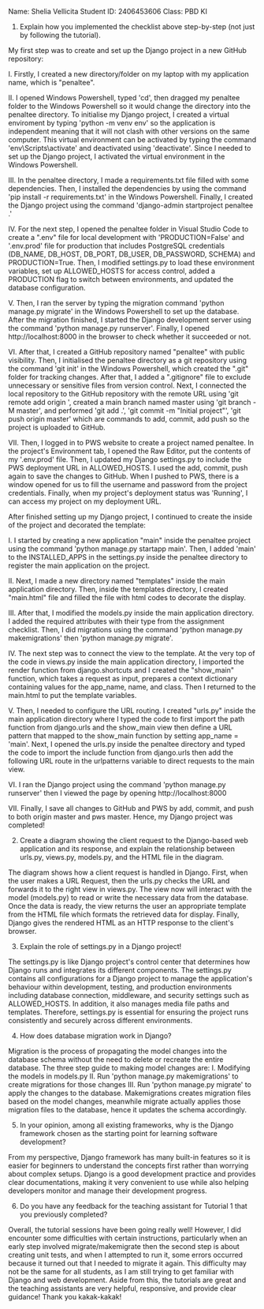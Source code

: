 Name: Shelia Vellicita
Student ID: 2406453606
Class: PBD KI

1. Explain how you implemented the checklist above step-by-step (not just by following the tutorial).

My first step was to create and set up the Django project in a new GitHub repository:

I. Firstly, I created a new directory/folder on my laptop with my application name, which is "penaltee".

II. I opened Windows Powershell, typed 'cd', then dragged my penaltee folder to the Windows Powershell so it would change the directory into the penaltee directory. To initialise my Django project, I created a virtual enviroment by typing 'python -m venv env' so the application is independent meaning that it will not clash with other versions on the same computer. This virtual environment can be activated by typing the command 'env\Scripts\activate' and deactivated using 'deactivate'. Since I needed to set up the Django project, I activated the virtual environment in the Windows Powershell.

III. In the penaltee directory, I made a requirements.txt file filled with some dependencies. Then, I installed the dependencies by using the command 'pip install -r requirements.txt' in the Windows Powershell. Finally, I created the Django project using the command 'django-admin startproject penaltee .'

IV. For the next step, I opened the penaltee folder in Visual Studio Code to create a ".env" file for local development with 'PRODUCTION=False' and '.env.prod' file for production that includes PostgreSQL credentials (DB_NAME, DB_HOST, DB_PORT, DB_USER, DB_PASSWORD, SCHEMA) and PRODUCTION=True. Then, I modified settings.py to load these environment variables, set up ALLOWED_HOSTS for access control, added a PRODUCTION flag to switch between environments, and updated the database configuration.

V. Then, I ran the server by typing the migration command 'python manage.py migrate' in the Windows Powershell to set up the database. After the migration finished, I started the Django development server using the command 'python manage.py runserver'. Finally, I opened http://localhost:8000 in the browser to check whether it succeeded or not.

VI. After that, I created a GitHub repository named "penaltee" with public visibility. Then, I initialised the penaltee directory as a git repository using the command 'git init' in the Windows Powershell, which created the ".git" folder for tracking changes. After that, I added a ".gitignore" file to exclude unnecessary or sensitive files from version control. Next, I connected the local repository to the GitHub repository with the remote URL using 'git remote add origin <URL link>', created a main branch named master using 'git branch -M master', and performed 'git add .', 'git commit -m "Initial project"', 'git push origin master' which are commands to add, commit, add push so the project is uploaded to GitHub.

VII. Then, I logged in to PWS website to create a project named penaltee. In the project's Environment tab, I opened the Raw Editor, put the contents of my '.env.prod' file. Then, I updated my Django settings.py to include the PWS deployment URL in ALLOWED_HOSTS. I used the add, commit, push again to save the changes to GitHub. When I pushed to PWS, there is a window opened for us to fill the username and password from the project credentials. Finally, when my project's deployment status was 'Running', I can access my project on my deployment URL.


After finished setting up my Django project, I continued to create the inside of the project and decorated the template:

I. I started by creating a new application "main" inside the penaltee project using the command 'python manage.py startapp main'. Then, I added 'main' to the INSTALLED_APPS in the settings.py inside the penaltee directory to register the main application on the project.

II. Next, I made a new directory named "templates" inside the main application directory. Then, inside the templates directory, I created "main.html" file and filled the file with html codes to decorate the display.

III. After that, I modified the models.py inside the main application directory. I added the required attributes with their type from the assignment checklist. Then, I did migrations using the command 'python manage.py makemigrations' then 'python manage.py migrate'.

IV. The next step was to connect the view to the template. At the very top of the code in views.py inside the main application directory, I imported the render function from django.shortcuts and I created the "show_main" function, which takes a request as input, prepares a context dictionary containing values for the app_name, name, and class. Then I returned to the main.html to put the template variables.

V. Then, I needed to configure the URL routing. I created "urls.py" inside the main application directory where I typed the code to first import the path function from django.urls and the show_main view then define a URL pattern that mapped to the show_main function by setting app_name = 'main'. Next, I opened the urls.py inside the penaltee directory and typed the code to import the include function from django.urls then add the following URL route in the urlpatterns variable to direct requests to the main view.

VI. I ran the Django project using the command 'python manage.py runserver' then I viewed the page by opening http://localhost:8000

VII. Finally, I save all changes to GitHub and PWS by add, commit, and push to both origin master and pws master. Hence, my Django project was completed!


2. Create a diagram showing the client request to the Django-based web application and its response, and explain the relationship between urls.py, views.py, models.py, and the HTML file in the diagram.

The diagram shows how a client request is handled in Django. First, when the user makes a URL Request, then the urls.py checks the URL and forwards it to the right view in views.py. The view now will interact with the model (models.py) to read or write the necessary data from the database. Once the data is ready, the view returns the user an appropriate template from the HTML file which formats the retrieved data for display. Finally, Django gives the rendered HTML as an HTTP response to the client's browser.


3. Explain the role of settings.py in a Django project!

The settings.py is like Django project's control center that determines how Django runs and integrates its different components. The settings.py contains all configurations for a Django project to manage the application's behaviour within development, testing, and production environments including database connection, middleware, and security settings such as ALLOWED_HOSTS. In addition, it also manages media file paths and templates. Therefore, settings.py is essential for ensuring the project runs consistently and securely across different environments.


4. How does database migration work in Django?

Migration is the process of propagating the model changes into the database schema without the need to delete or recreate the entire database. The three step guide to making model changes are:
I. Modifying the models in models.py
II. Run 'python manage.py makemigrations' to create migrations for those changes
III. Run 'python manage.py migrate' to apply the changes to the database. 
Makemigrations creates migration files based on the model changes, meanwhile migrate actually applies those migration files to the database, hence it updates the schema accordingly.


5. In your opinion, among all existing frameworks, why is the Django framework chosen as the starting point for learning software development?

From my perspective, Django framework has many built-in features so it is easier for beginners to understand the concepts first rather than worrying about complex setups. Django is a good development practice and provides clear documentations, making it very convenient to use while also helping developers monitor and manage their development progress.


6. Do you have any feedback for the teaching assistant for Tutorial 1 that you previously completed?

Overall, the tutorial sessions have been going really well! However, I did encounter some difficulties with certain instructions, particularly when an early step involved migrate/makemigrate then the second step is about creating unit tests, and when I attempted to run it, some errors occurred because it turned out that I needed to migrate it again. This difficulty may not be the same for all students, as I am still trying to get familiar with Django and web development. 
Aside from this, the tutorials are great and the teaching assistants are very helpful, responsive, and provide clear guidance! Thank you kakak-kakak! 